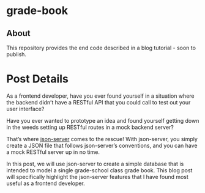# grade-book

## About

This repository provides the end code described in a blog tutorial - soon to publish.

# Post Details

As a frontend developer, have you ever found yourself in a situation where the backend didn’t have a RESTful API that you could call to test out your user interface? 

Have you ever wanted to prototype an idea and found yourself getting down in the weeds setting up RESTful routes in a mock backend server? 

That’s where <a href=“www.github.com/typicode/json-server”>json-server</a> comes to the rescue! With json-server, you simply create a JSON file that follows json-server’s conventions, and you can have a mock RESTful server up in no time. 

In this post, we will use json-server to create a simple database that is intended to model a single grade-school class grade book. This blog post will specifically highlight the json-server features that I have found most useful as a frontend developer.
